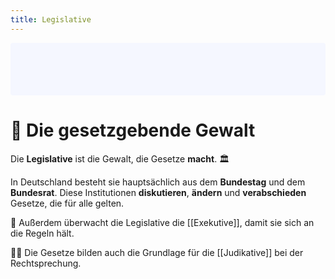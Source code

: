 ```yaml
---
title: Legislative
---
```


<p style="padding: 3em 1em; background: #f5f7ff; border-radius: 4px;">
    <h1>📜 Die gesetzgebende Gewalt</h1>
</p>

Die **Legislative** ist die Gewalt, die Gesetze **macht**. 🏛️

In Deutschland besteht sie hauptsächlich aus dem **Bundestag** und dem **Bundesrat**. Diese Institutionen **diskutieren**, **ändern** und **verabschieden** Gesetze, die für alle gelten.

🔎 Außerdem überwacht die Legislative die [[Exekutive]], damit sie sich an die Regeln hält.

👩‍⚖️ Die Gesetze bilden auch die Grundlage für die [[Judikative]] bei der Rechtsprechung.
